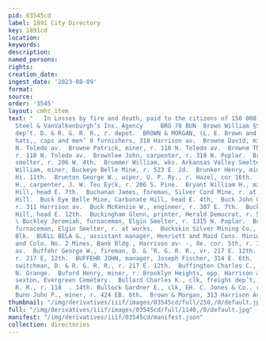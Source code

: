 ```yaml
---
pid: 03545cd
label: 1891 City Directory
key: 1891cd
location: 
keywords: 
description: 
named_persons: 
rights: 
creation_date: 
ingest_date: '2023-08-09'
format: 
source: 
order: '3545'
layout: cmhc_item
text: "   In Losses by fire and death, paid to the citizens of 150 000 Leadville by
  Steel & VanValkenburgh’s Ins. Agency     BRO 78 BUN  Brown William §S., clk, frt.
  dep’t. D. & R. G. R. R., r. depot.  BROWN & MORGAN, (L. E. Brown and J. E. Morgan,)
  hats,, caps and men’ 8 furnishers, 318 Harrison av.  Browne David, miner, r. 118
  N. Toledo av.  Browne Patrick, miner, r. 118 N. Toledo av.  Browne Thomas G., miner,
  r. 118 N. Toledo av.  Brownlee John, carpenter, r. 318 N. Poplar.  Brubaker Walter,
  smelter, r. 206 W. 4th.  Brummer William, wks. Arkansas Valley Smelter.  Brunick
  William, miner, Buckeye Belle Mine, r. 523 E. 2d.  Brunker Henry, miner, r. 229
  Hi. 11th.  Brunton George W., wiper, U. P. Ry., r. Hazel, cor 16th.  Bryant Moses
  H., carpenter, J. W. Teu Eyck, r. 206 S. Pine.  Bryant William H., miner, r. Fryer
  Hill, head E. 7th.  Buchanan James, foreman, Silver Cord Mine, r. at mine, Iron:
  Hill.  Buck Eye Belle Mine, Carbonate Hill, head E. 4th,  Buck John Carroll, mining,
  r. 311 Harrison av.  Buck McKenzie W., engineer, r. 307 E. 7th.  Buckeye Mine, Fryer
  Hill, head E. 12th.  Buckingham Glenn, printer, Herald Democrat, r. 5 Callaway Blk.
  \ Buckley Jeremiah, furnaceman, Elgin Smelter, r. 1315 N. Poplar.  Buckley John,
  furnaceman, Elgin Smelter, r. at works.  Buckskin Silver Mining Co., office 4 DeMaineville
  Blk.  BUELL BELA &., assistant manager, Henriett and Maid Cons. Mining Co., Louisville
  and Colo. No. 2 Mines, Bank Bldg., Harrison av- -, 8e. cor. 5th, r. 18, 501 Harrison
  av.  Buffehr George W., fireman, D. & ’R. G. R. R., vr. 217 E. 12th.  Buffehr Jacob,
  r. 217 E, 12th.  BUFFEHR JOHN, manager, Joseph Fischer, 314 E. 6th.  Buffehr John,
  switchman, D. & R. G. R. R., r. 217 E. 12th.  Buffington Charles C., miner, r. 504
  N. Orange.  Buford Henry, miner, r. Brooklyn Heights, opp. Harrison av.  Bull Elisha,
  sexton, Evergreen Cemetery.  Bullard Charles K., clk, freight dep’t, D. & R. G.
  R. R., r. 118  . 14th. Bullock Gardner E., clk, EH. C. Jones & Co., r. 308 W. 2d.
  Bunn John P., miner, r. 424 EB. 6th.  Brown & Morgan, 313 Harrison Ave., Furriers "
thumbnail: "/img/derivatives/iiif/images/03545cd/full/250,/0/default.jpg"
full: "/img/derivatives/iiif/images/03545cd/full/1140,/0/default.jpg"
manifest: "/img/derivatives/iiif/03545cd/manifest.json"
collection: directories
---
```

